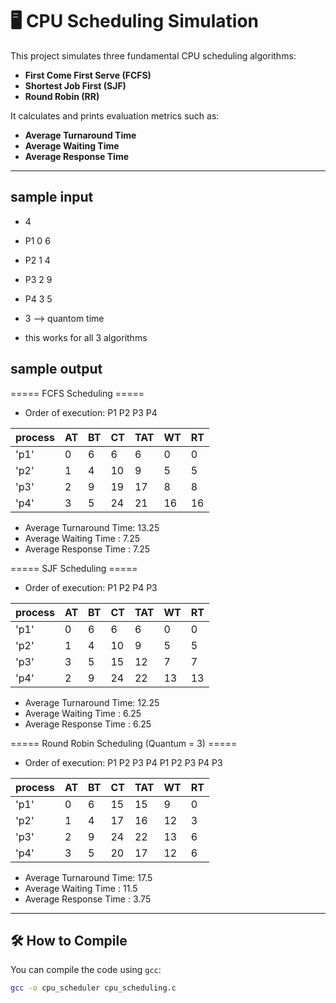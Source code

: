 # 🖥️ CPU Scheduling Simulation

This project simulates three fundamental CPU scheduling algorithms:

- **First Come First Serve (FCFS)**
- **Shortest Job First (SJF)**
- **Round Robin (RR)**

It calculates and prints evaluation metrics such as:

- **Average Turnaround Time**
- **Average Waiting Time**
- **Average Response Time**

---
## sample input
 - 4
 - P1 0 6
 - P2 1 4
 - P3 2 9
 - P4 3 5
 - 3  --> quantom time

 - this works for all 3 algorithms

## sample output
===== FCFS Scheduling =====
- Order of execution: P1 P2 P3 P4

|process       | AT | BT | CT | TAT | WT | RT |
|--------------|----|----|----|-----|----|----|
| 'p1'         | 0  | 6  | 6  | 6   | 0  | 0  |
| 'p2'         | 1  | 4  | 10 | 9   | 5  | 5  |
| 'p3'         | 2  | 9  | 19 | 17  | 8  | 8  |
| 'p4'         | 3  | 5  | 24 | 21  | 16 | 16 |

- Average Turnaround Time: 13.25
- Average Waiting Time   : 7.25
- Average Response Time  : 7.25


===== SJF Scheduling =====
- Order of execution: P1 P2 P4 P3

|process       | AT | BT | CT | TAT | WT | RT |
|--------------|----|----|----|-----|----|----|
| 'p1'         | 0  | 6  | 6  | 6   | 0  | 0  |
| 'p2'         | 1  | 4  | 10 | 9   | 5  | 5  |
| 'p3'         | 3  | 5  | 15 | 12  | 7  | 7  |
| 'p4'         | 2  | 9  | 24 | 22  | 13 | 13 |

- Average Turnaround Time: 12.25
- Average Waiting Time   : 6.25
- Average Response Time  : 6.25


===== Round Robin Scheduling (Quantum = 3) =====
- Order of execution: P1 P2 P3 P4 P1 P2 P3 P4 P3

|process       | AT | BT | CT | TAT | WT | RT |
|--------------|----|----|----|-----|----|----|
| 'p1'         | 0  | 6  | 15 | 15  | 9  | 0  |
| 'p2'         | 1  | 4  | 17 | 16  | 12 | 3  |
| 'p3'         | 2  | 9  | 24 | 22  | 13 | 6  |
| 'p4'         | 3  | 5  | 20 | 17  | 12 | 6  |

- Average Turnaround Time: 17.5
- Average Waiting Time   : 11.5
- Average Response Time  : 3.75


---

## 🛠️ How to Compile

You can compile the code using `gcc`:

```bash
gcc -o cpu_scheduler cpu_scheduling.c
